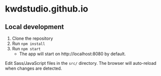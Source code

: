 # kwdstudio.github.io

## Local development

1. Clone the repository
2. Run `npm install`
3. Run `npm start`
   * The app will start on http://localhost:8080 by default.

Edit Sass/JavaScript files in the `src/` directory. The browser will auto-reload when changes are detected.
